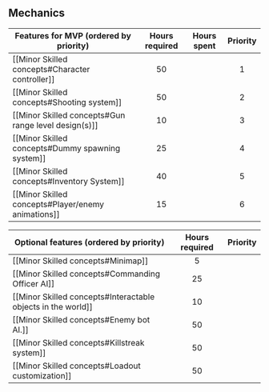 ## Mechanics
| **Features for MVP (ordered by priority)**                    | **Hours required** | **Hours spent** | **Priority** |
| ------------------------------------------------------------- |:------------------:|:---------------:|:------------:|
| [[Minor Skilled concepts#Character controller]]               |         50         |                 |      1       |
| [[Minor Skilled concepts#Shooting system]]                    |         50         |                 |      2       |
| [[Minor Skilled concepts#Gun range level design(s)]] |         10         |                 |      3       |
| [[Minor Skilled concepts#Dummy spawning system]]              |         25         |             |       4   |
| [[Minor Skilled concepts#Inventory System]]                   |         40         |                 |    5          |
| [[Minor Skilled concepts#Player/enemy animations]]            |         15         |                 |       6       |

| **Optional features (ordered by priority)**                  | **Hours required** | Priority |
| ------------------------------------------------------------ |:------------------:|:--------:|
| [[Minor Skilled concepts#Minimap]]                           |         5          |          |
| [[Minor Skilled concepts#Commanding Officer AI]]             |         25          |          |
| [[Minor Skilled concepts#Interactable objects in the world]] |         10          |          |
| [[Minor Skilled concepts#Enemy bot AI.]]                     |         50          |          |
| [[Minor Skilled concepts#Killstreak system]]                     |         50          |          |
| [[Minor Skilled concepts#Loadout customization]]                     |         50          |          |
